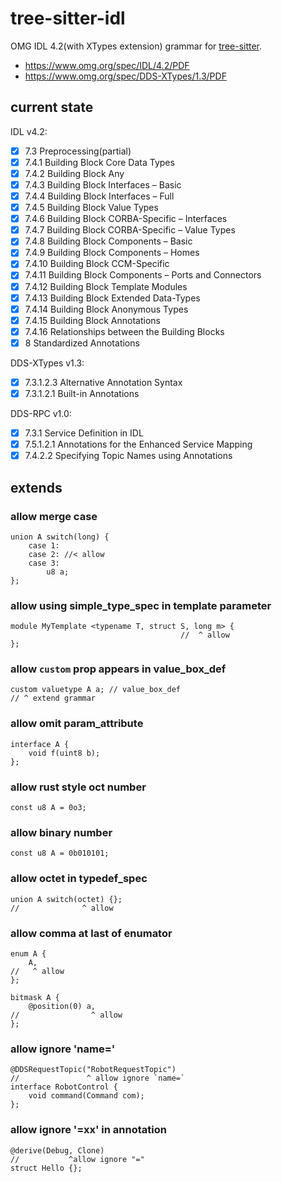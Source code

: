 # tree-sitter-idl

OMG IDL 4.2(with XTypes extension) grammar for [tree-sitter](https://github.com/tree-sitter/tree-sitter).

- https://www.omg.org/spec/IDL/4.2/PDF
- https://www.omg.org/spec/DDS-XTypes/1.3/PDF

## current state

IDL v4.2:

- [x] 7.3 Preprocessing(partial)
- [x] 7.4.1 Building Block Core Data Types
- [x] 7.4.2 Building Block Any
- [x] 7.4.3 Building Block Interfaces – Basic
- [x] 7.4.4 Building Block Interfaces – Full
- [x] 7.4.5 Building Block Value Types
- [x] 7.4.6 Building Block CORBA-Specific – Interfaces
- [x] 7.4.7 Building Block CORBA-Specific – Value Types
- [x] 7.4.8 Building Block Components – Basic
- [x] 7.4.9 Building Block Components – Homes
- [x] 7.4.10 Building Block CCM-Specific
- [x] 7.4.11 Building Block Components – Ports and Connectors
- [x] 7.4.12 Building Block Template Modules
- [x] 7.4.13 Building Block Extended Data-Types
- [x] 7.4.14 Building Block Anonymous Types
- [x] 7.4.15 Building Block Annotations
- [x] 7.4.16 Relationships between the Building Blocks
- [x] 8 Standardized Annotations

DDS-XTypes v1.3:

- [x] 7.3.1.2.3 Alternative Annotation Syntax
- [x] 7.3.1.2.1 Built-in Annotations

DDS-RPC v1.0:

- [x] 7.3.1 Service Definition in IDL
- [x] 7.5.1.2.1 Annotations for the Enhanced Service Mapping
- [x] 7.4.2.2 Specifying Topic Names using Annotations

## extends

### allow merge case

```idl
union A switch(long) {
    case 1:
    case 2: //< allow
    case 3:
        u8 a;
};
```

### allow using simple_type_spec in template parameter

```idl
module MyTemplate <typename T, struct S, long m> {
                                      //  ^ allow
};
```

### allow `custom` prop appears in value_box_def

```idl
custom valuetype A a; // value_box_def
// ^ extend grammar
```

### allow omit param_attribute

```idl
interface A {
    void f(uint8 b);
};
```

### allow rust style oct number

```idl
const u8 A = 0o3;
```

### allow binary number

```idl
const u8 A = 0b010101;
```

### allow octet in typedef_spec

```idl
union A switch(octet) {};
//              ^ allow
```

### allow comma at last of enumator

```idl
enum A {
    A,
//   ^ allow
};

bitmask A {
    @position(0) a,
//                ^ allow
};
```

### allow ignore 'name='

```idl
@DDSRequestTopic("RobotRequestTopic")
//               ^ allow ignore `name=`
interface RobotControl {
    void command(Command com);
};
```

### allow ignore '=xx' in annotation

```idl
@derive(Debug, Clone)
//           ^allow ignore "="
struct Hello {};
```
